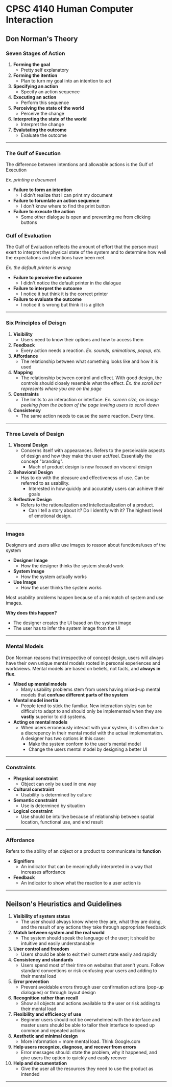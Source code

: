 # CPSC 4140 Human Computer Interaction

## Don Norman's Theory

### Seven Stages of Action
1. **Forming the goal**
    - Pretty self explanatory
1. **Forming the itention**
    - Plan to turn my goal into an intention to act
1. **Specifying an action**
    - Specify an action sequence
1. **Executing an action**
    - Perform this sequence
1. **Perceiving the state of the world**
    - Perceive the change
1. **Interpreting the state of the world**
    - Interpret the change
1. **Evalutating the outcome**
    - Evaluate the outcome

***

### The Gulf of Execution
The difference between intentions and allowable actions is the Gulf of Execution

*Ex. printing a document*
- **Failure to form an intention**
    - I didn't realize that I can print my document
- **Failure to forumlate an action sequence**
    - I don't know where to find the print button
- **Failure to execute the action**
    - Some other dialogue is open and preventing me from clicking buttons

### Gulf of Evaluation
The Gulf of Evaluation reflects the amount of effort that the person must exert to interpret the physical state of the system and to determine how well the expectations and intentions have been met.

*Ex. the default printer is wrong*
- **Failure to perceive the outcome**
    - I didn't notice the default printer in the dialogue
- **Failure to interpret the outcome**
    - I notice it but think it is the correct printer
- **Failure to evaluate the outcome**
    - I notice it is wrong but think it is a glitch

***

### Six Principles of Deisgn
1. **Visibility**
    - Users need to know their options and how to access them
1. **Feedback**
    - Every action needs a reaction. *Ex. sounds, animations, popup, etc.*
1. **Affordance**
    - The relationship between what something looks like and how it is used
1. **Mapping**
    - The relationship between control and effect. With good design, the controls should closely resemble what the effect. *Ex. the scroll bar represents where you are on the page*
1. **Constraints**
    - The limits to an interaction or interface. *Ex. screen size, an image peeking from the bottom of the page inviting users to scroll down*
1. **Consistency**
    - The same action needs to cause the same reaction. Every time. 

***

### Three Levels of Design
1. **Visceral Design**
    - Concerns itself with appearances. Refers to the perceivable aspects of design and how they make the user act/feel. Essentially the concept "branding".
        - Much of product design is now focused on visceral design
2. **Behavioral Design**
    - Has to do with the pleasure and effectiveness of use. Can be referred to as usability.
        - Interested in how quickly and accurately users can achieve their goals
3. **Reflective Design**
    - Refers to the rationalization and intellectualization of a product.
        - Can I tell a story about it? Do I identify with it? The highest level of emotional design.

***

### Images
Designers and users alike use images to reason about functions/uses of the system
- **Designer Image**
    - How the designer thinks the system should work
- **System Image**
    - How the system actually works
- **Use Image**
    - How the user thinks the system works

Most usability problems happen because of a mismatch of system and use images. 

**Why does this happen?**
- The designer creates the UI based on the system image
- The user has to infer the system image from the UI

***

### Mental Models
Don Norman reasons that irrespective of concept design, users will always have their own unique mental models rooted in personal experiences and worldviews. Mental models are based on beliefs, not facts, and **always in flux**. 
- **Mixed up mental models**
    - Many usability problems stem from users having mixed-up mental models that **confuse different parts of the system**
-  **Mental model inertia**
    - People tend to stick the familiar. New interaction styles can be difficult to adapt to and should only be implemented when they are **vastly** superior to old systems.
- **Acting on mental models**
    - When users erroneously interact with your system, it is often due to a discrepency in their mental model with the actual implementation. A designer has two options in this case:
        - Make the system conform to the user's mental model
        - Change the users mental model by designing a better UI

***

### Constraints
- **Phsysical constraint**
    - Object can only be used in one way
- **Cultural constraint**
    - Usability is determined by culture
- **Semantic constraint**
    - Use is determined by situation
- **Logical constraint**
    - Use should be intuitive because of relationship between spatial location, functional use, and end result

***

### Affordance
Refers to the ability of an object or a product to communicate its **function**
- **Signifiers**
    - An indicator that can be meaningfully interpreted in a way that increases affordance
- **Feedback**
    - An indicator to show what the reaction to a user action is

***

## Neilson's Heuristics and Guidelines
1. **Visibility of system status**
    - The user should always know where they are, what they are doing, and the result of any actions they take through appropriate feedback
1. **Match between system and the real world**
    - The system should speak the language of the user; it should be intuitive and easily understandable
1. **User control and freedom**
    - Users should be able to exit their current state easily and rapidly
1. **Consistency and standards**
    - Users spend most of their time on websites that aren't yours. Follow standard conventions or risk confusing your users and adding to their mental load
1. **Error prevention**
    - Prevent avoidable errors through user confirmation actions (pop-up dialogues) or through layout design
1. **Recognition rather than recall**
    - Show all objects and actions available to the user or risk adding to their mental load
1. **Flexibility and efficiency of use**
    - Beginner users should not be overwhelmed with the interface and master users should be able to tailor their interface to speed up common and repeated actions
1. **Aesthetic and minimal design**
    - More information = more mental load. Think Google.com
1. **Help users recognize, diagnose, and recover from errors**
    - Error messages should: state the problem, why it happened, and give users the option to quickly and easily recover
1. **Help and documentation**
    - Give the user all the resources they need to use the product as intended

***

